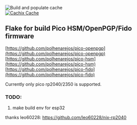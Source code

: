 ![Build and populate cache](https://github.com/ViZiD/picokeys-nix/workflows/Build%20and%20populate%20cache/badge.svg)  
[![Cachix Cache](https://img.shields.io/badge/cachix-picokeys_nix-blue.svg)](https://picokeys-nix.cachix.org)

## Flake for build Pico HSM/OpenPGP/Fido firmware

[https://github.com/polhenarejos/pico-openpgp](https://github.com/polhenarejos/pico-openpgp)  
[https://github.com/polhenarejos/pico-hsm](https://github.com/polhenarejos/pico-hsm)  
[https://github.com/polhenarejos/pico-fido](https://github.com/polhenarejos/pico-fido)  

Currently only pico rp2040/2350 is supported.

### TODO:
1. make build env for esp32

thanks leo60228: https://github.com/leo60228/nix-rp2040
